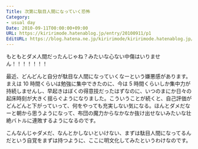 ```yaml
---
Title: 次第に駄目人間になっていく恐怖
Category:
- usual day
Date: 2010-09-11T00:00:00+09:00
URL: https://kiririmode.hatenablog.jp/entry/20100911/p1
EditURL: https://blog.hatena.ne.jp/kiririmode/kiririmode.hatenablog.jp/atom/entry/8454420450078211602
---
```



もともとダメ人間だったんじゃね？みたいな心ない中傷はいりません！！！！！！！

最近、どんどんと自分が駄目な人間になっていくなーという嫌悪感があります。まえは 10 時間くらいは勉強に集中できたのに、今は 5 時間くらいしか集中力が持続しませんし、早起きはぼくの得意技だったはずなのに、いつのまにか日々の起床時刻が大きく揺らぐようになりました。こういうことが続くと、自己評価がどんどんと下がっていって、何をやっても充実しない気になる。ほんとダメだなーと朝から思うようになって、布団の魔力からなかなか抜け出せないみたいな壮絶バトルに連敗するようになるのです。

こんなんじゃダメだ、なんとかしないといけない、まずは駄目人間になってるんだという自覚をまずは持つように、ここに明文化してみたというわけなのです。
